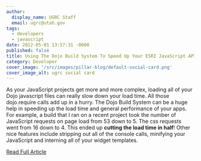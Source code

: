 ```yaml
---
author:
  display_name: UGRC Staff
  email: ugrc@utah.gov
tags:
  - developers
  - javascript
date: 2012-05-01 13:57:31 -0600
published: false
title: Using The Dojo Build System To Speed Up Your ESRI JavaScript API Apps
category: Developer
cover_image: '/src/images/pillar-blog/default-social-card.png'
cover_image_alt: ugrc social card
---
```


<p>As your JavaScript projects get more and more complex, loading all of your Dojo javascript files can really slow down your load time. All those dojo.require calls add up in a hurry. The Dojo Build System can be a huge help in speeding up the load time and general performance of your apps. For example, a build that I ran on a recent project took the number of JavaScript requests on page load from 53 down to 5. The css requests went from 16 down to 4. This ended up <strong>cutting the load time in half</strong>! Other nice features include stripping out all of the console calls, minifying your JavaScript and interning all of your widget templates.</p>
<p><a title="Read Full Article" href="https://geospatialscott.blogspot.com/2011/06/using-dojo-build-system-to-speed-up.html">Read Full Article</a></p>
